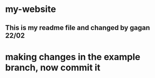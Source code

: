 # my-website

## This is my readme file and changed by gagan 22/02

# making changes in the example branch, now commit it 


